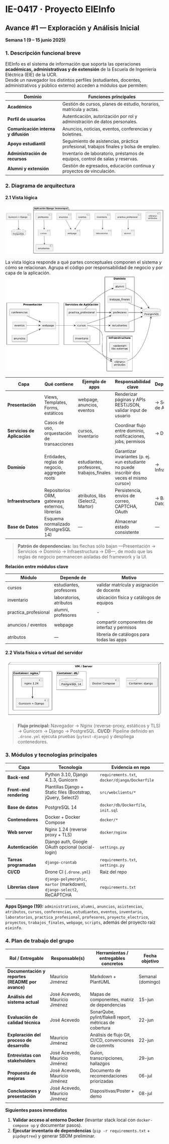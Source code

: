 # IE-0417 · Proyecto EIEInfo  
## Avance #1 — Exploración y Análisis Inicial  
**Semana 1 (9 – 15 junio 2025)**

### 1. Descripción funcional breve
EIEInfo es el sistema de información que soporta las operaciones **académicas, administrativas y de extensión** de la Escuela de Ingeniería Eléctrica (EIE) de la UCR.  
Desde un navegador los distintos perfiles (estudiantes, docentes, administrativos y público externo) acceden a módulos que permiten:

| Dominio | Funciones principales |
|---------|-----------------------|
| **Académico** | Gestión de cursos, planes de estudio, horarios, matrícula y actas. |
| **Perfil de usuarios** | Autenticación, autorización por rol y administración de datos personales. |
| **Comunicación interna y difusión** | Anuncios, noticias, eventos, conferencias y boletines. |
| **Apoyo estudiantil** | Seguimiento de asistencias, práctica profesional, trabajos finales y bolsa de empleo. |
| **Administración de recursos** | Inventario de laboratorio, préstamos de equipos, control de salas y reservas. |
| **Alumni y extensión** | Gestión de egresados, educación continua y proyectos de vinculación. |

### 2. Diagrama de arquitectura

#### 2.1 Vista lógica  
![Vista lógica](docs/architecture/logic.png)

La vista lógica responde a qué partes conceptuales componen el sistema y cómo se relacionan. Agrupa el código por responsabilidad de negocio y por capa de la aplicación.
![Vista lógica detallada](docs/architecture/detailed_logic.png)

| Capa | Qué contiene | Ejemplo de apps | Responsabilidad clave | Dependencias |
|------|--------------|-----------------|----------------------|--------------|
| **Presentación** | Views, Templates, Forms, estáticos | webpage, anuncios, eventos | Renderizar páginas y APIs REST/JSON, validar input de usuario | → Servicios de Aplicación |
| **Servicios de Aplicación** | Casos de uso, orquestación de transacciones | cursos, inventario | Coordinar flujo entre dominio, notificaciones, jobs, permisos | → Dominio |
| **Dominio** | Entidades, reglas de negocio, aggregate roots | estudiantes, profesores, trabajos_finales | Garantizar invariantes (p. ej. «un estudiante no puede inscribir dos veces el mismo curso») | → Infraestructura |
| **Infraestructura** | Repositorios ORM, gateways externos, librerías | atributos, libs (Select2, Martor) | Persistencia, envíos de correo, CAPTCHA, OAuth | → Base de Datos |
| **Base de Datos** | Esquema normalizado (PostgreSQL 14) | — | Almacenar estado consistente | — |

> **Patrón de dependencias:** las flechas sólo bajan —Presentación → Servicios → Dominio → Infraestructura → DB—, de modo que las reglas de negocio permanecen aisladas del framework y la UI.

**Relación entre módulos clave**

| Módulo | Depende de | Motivo |
|--------|------------|---------|
| cursos | estudiantes, profesores | validar matrícula y asignación de docente |
| inventario | laboratorios, atributos | ubicación física y catálogos de equipos |
| practica_profesional | alumni, profesores | - |
| anuncios / eventos | webpage | compartir componentes de interfaz y permisos |
| atributos | — | librería de catálogos para todas las apps |

#### 2.2 Vista física o virtual del servidor
![Vista servidor](docs/architecture/vmserver.png)

> **Flujo principal:** Navegador → Nginx (reverse-proxy, estáticos y TLS) → Gunicorn → Django → PostgreSQL.
> **CI/CD:** Pipeline definido en `.drone.yml` ejecuta pruebas (`pytest-django`) y despliega contenedores.

### 3. Módulos y tecnologías principales

| Capa                    | Tecnología                                                             | Evidencia en repo                              |
| ----------------------- | ---------------------------------------------------------------------- | ---------------------------------------------- |
| **Back-end**            | Python 3.10, Django 4.1.3, Gunicorn                                    | `requirements.txt`, `docker/django/Dockerfile` |
| **Front-end rendering** | Plantillas Django + Static files (Bootstrap, jQuery, Select2)          | `src/webclients/*`                             |
| **Base de datos**       | PostgreSQL 14                                                          | `docker/db/Dockerfile`, `init.sql`             |
| **Contenedores**        | Docker + Docker Compose                                                | `docker/*`                                     |
| **Web server**          | Nginx 1.24 (reverse proxy + TLS)                                       | `docker/nginx`                                 |
| **Autenticación**       | Django auth, Google OAuth opcional (social-login)                      | `settings.py`                                  |
| **Tareas programadas**  | `django-crontab`                                                       | `requirements.txt`, `settings.py`              |
| **CI/CD**               | Drone CI (`.drone.yml`)                                                | Raíz del repo                                  |
| **Librerías clave**     | `django-polymorphic`, `martor` (markdown), `django-select2`, ReCAPTCHA | `requirements.txt`                             |

**Apps Django (19):** `administrativos`, `alumni`, `anuncios`, `asistencias`, `atributos`, `cursos`, `conferencias`, `estudiantes`, `eventos`, `inventario`, `laboratorios`, `practica_profesional`, `profesores`, `proyecto_electrico`, `proyectos`, `trabajos_finales`, `webpage`, `scripts`, además del proyecto raíz `eieinfo`.

### 4. Plan de trabajo del grupo

| Rol / Entregable                                 | Responsable(s)                 | Herramientas / entregables concretos                   | Fecha objetivo    |
| ------------------------------------------------ | ------------------------------ | ------------------------------------------------------ | ----------------- |
| **Documentación y reportes (README por avance)** | Mauricio Jiménez               | Markdown + PlantUML                                    | Semanal (domingo) |
| **Análisis del sistema actual**                  | José Acevedo, Mauricio Jiménez | Mapas de componentes, matríz de dependencias           | 15-jun            |
| **Evaluación de calidad técnica**                | José Acevedo                   | SonarQube, pylint/flake8 report, métricas de cobertura | 22-jun            |
| **Exploración del proceso de desarrollo**        | Mauricio Jiménez               | Análisis de flujo Git, CI/CD, convenciones de commits  | 22-jun            |
| **Entrevistas con stakeholders**                 | José Acevedo, Mauricio Jiménez | Guion, transcripciones, hallazgos                      | 29-jun            |
| **Propuesta de mejoras**                         | José Acevedo, Mauricio Jiménez | Documento de recomendaciones priorizadas               | 06-jul            |
| **Conclusiones y presentación**                  | José Acevedo, Mauricio Jiménez | Diapositivas/Poster + demo                             | 08-jul            |


**Siguientes pasos inmediatos**

1. **Validar acceso al entorno Docker** (levantar stack local con `docker-compose up` y documentar pasos).  
2. **Ejecutar inventario de dependencias** (`pip -r requirements.txt` + `pipdeptree`) y generar SBOM preliminar. 